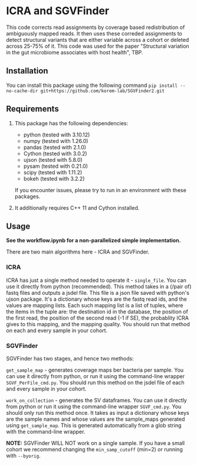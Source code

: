 # ICRA and SGVFinder

This code corrects read assignments by coverage based redistribution
of ambiguously mapped reads. It then uses these correded assignments
to detect structural variants that are either variable across a cohort
or deleted across 25-75% of it. 
This code was used for the paper "Structural variation in the gut 
microbiome associates with host health", TBP. 

## Installation 
You can install this package using the following command `pip install --no-cache-dir git+https://github.com/korem-lab/SGVFinder2.git`

## Requirements

1. This package has the following dependencies:
    - python (tested with 3.10.12)
    - numpy (tested with 1.26.0)
    - pandas (tested with 2.1.0)
    - Cython (tested with 3.0.2)
    - ujson (tested with 5.8.0)
    - pysam (tested with 0.21.0)
    - scipy (tested with 1.11.2)
    - bokeh (tested with 3.2.2)

    If you encounter issues, please try to run in an environment with these packages.
2. It additionally requires C++ 11 and Cython installed.
    
## Usage

**See the workflow.ipynb for a non-parallelized simple implementation.**

There are two main algorithms here - ICRA and SGVFinder.

### ICRA
ICRA has just a single method needed to operate it - ```single_file```. You 
can use it directly from python (recommended). This method takes in a (/pair of) 
fastq files and outputs a jsdel file. This file is a json file saved
with python's ujson package. It's a dictionary whose keys are the fastq
read ids, and the values are mapping lists. Each such mapping list is
a list of tuples, where the items in the tuple are: the destination id
in the database, the position of the first read, the position of the 
second read (-1 if SE), the probablity ICRA gives to this mapping, 
and the mapping quality.
You should run that method on each and every sample in your cohort.

### SGVFinder
SGVFinder has two stages, and hence two methods:

```get_sample_map``` - generates coverage maps ber bacteria per sample. You 
can use it directly from python, or run it using the command-line 
wrapper ```SGVF_PerFile_cmd.py```. You should run this method on the jsdel file
of each and every sample in your cohort.

```work_on_collection``` - generates the SV dataframes. You can use it
directly from python or run it using the command-line wrapper ```SGVF_cmd.py```.
You should only run this method once. It takes as input a dictionary
whose keys are the sample names and whose values are the sample_maps 
generated using ```get_sample_map```. This is generated automatically from a
glob string with the command-line wrapper.

**NOTE:** SGVFinder WILL NOT work on a single sample. If you have a small 
cohort we recommend changing the ```min_samp_cutoff``` (min=2) or running with ```--byorig```.
